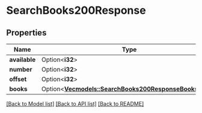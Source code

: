 # SearchBooks200Response

## Properties

Name | Type | Description | Notes
------------ | ------------- | ------------- | -------------
**available** | Option<**i32**> |  | [optional]
**number** | Option<**i32**> |  | [optional]
**offset** | Option<**i32**> |  | [optional]
**books** | Option<[**Vec<models::SearchBooks200ResponseBooksInner>**](searchBooks_200_response_books_inner.md)> |  | [optional]

[[Back to Model list]](../README.md#documentation-for-models) [[Back to API list]](../README.md#documentation-for-api-endpoints) [[Back to README]](../README.md)


